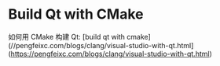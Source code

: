 # Build Qt with CMake

如何用 CMake 构建 Qt: [build qt with cmake](//pengfeixc.com/blogs/clang/visual-studio-with-qt.html](https://pengfeixc.com/blogs/clang/visual-studio-with-qt.html)
